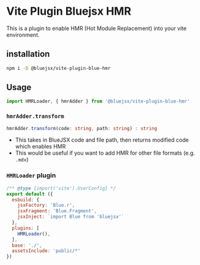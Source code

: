 # Vite Plugin Bluejsx HMR

This is a plugin to enable HMR (Hot Module Replacement) into your vite environment.
## installation
```sh
npm i -D @bluejsx/vite-plugin-blue-hmr
```


## Usage 

```js
import HMRLoader, { hmrAdder } from '@bluejsx/vite-plugin-blue-hmr'
```

### `hmrAdder.transform`
```ts
hmrAdder.transform(code: string, path: string) : string
```
- This takes in BlueJSX code and file path, then returns modified code which enables HMR
- This would be useful if you want to add HMR for other file formats (e.g. `.mdx`)


### `HMRLoader` plugin

```js
/** @type {import('vite').UserConfig} */
export default ({
  esbuild: {
    jsxFactory: 'Blue.r',
    jsxFragment: 'Blue.Fragment',
    jsxInject: `import Blue from 'bluejsx'`
  },
  plugins: [
    HMRLoader(),
  ],
  base: './',
  assetsInclude: 'public/*'
})
```

